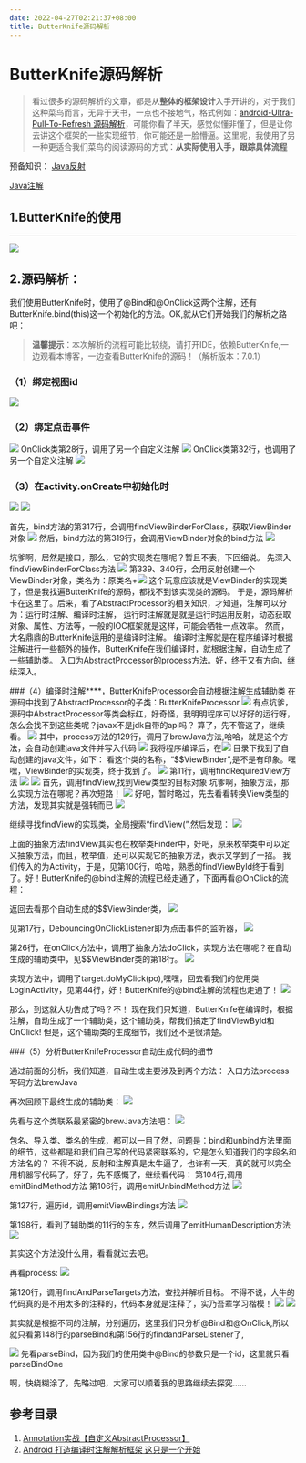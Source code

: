 ```yaml
---
date: 2022-04-27T02:21:37+08:00
title: ButterKnife源码解析
---
```


# ButterKnife源码解析

> 看过很多的源码解析的文章，都是从**整体的框架设计**入手开讲的，对于我们这种菜鸟而言，无异于天书，一点也不接地气，格式例如：[android-Ultra-Pull-To-Refresh 源码解析](http://a.codekk.com/detail/Android/Grumoon/android-Ultra-Pull-To-Refresh%20%E6%BA%90%E7%A0%81%E8%A7%A3%E6%9E%90)，可能你看了半天，感觉似懂非懂了，但是让你去讲这个框架的一些实现细节，你可能还是一脸懵逼。这里呢，我使用了另一种更适合我们菜鸟的阅读源码的方式：**从实际使用入手，跟踪具体流程**

预备知识：
[Java反射](http://www.jianshu.com/p/7146f59af101)

[Java注解](http://www.jianshu.com/p/4cd6dd109d85)

## 1.ButterKnife的使用
---
![](1458573-dab6c1dfb1324df2.png)

## 2.源码解析：
我们使用ButterKnife时，使用了@Bind和@OnClick这两个注解，还有ButterKnife.bind(this)这一个初始化的方法。OK,就从它们开始我们的解析之路吧：

> **温馨提示**：本次解析的流程可能比较绕，请打开IDE，依赖ButterKnife,一边观看本博客，一边查看ButterKnife的源码！（解析版本：7.0.1）

### （1）绑定视图id
![](05-Attachment/1458573-036cab56c757b364.png)

### （2）绑定点击事件
![](05-Attachment/1458573-08357dde88b94d64.png)
OnClick类第28行，调用了另一个自定义注解
![](1458573-08cf88a32dbfb324.png)
OnClick类第32行，也调用了另一个自定义注解
![](05-Attachment/1458573-594349d93aeb4635.png)

### （3）在activity.onCreate中初始化时
![](05-Attachment/1458573-be5ec6beceeb6510.png)
![](05-Attachment/1458573-114cfd3bc7da8019.png)

首先，bind方法的第317行，会调用findViewBinderForClass，获取ViewBinder对象
![](1458573-7ceac10a639732ee.png)
然后，bind方法的第319行，会调用ViewBinder对象的bind方法
![](05-Attachment/1458573-531c409229256374.png)

坑爹啊，居然是接口，那么，它的实现类在哪呢？暂且不表，下回细说。
先深入findViewBinderForClass方法
![](1458573-796ce5285922be92.png)
第339、340行，会用反射创建一个ViewBinder对象，类名为：原类名+![](05-Attachment/1458573-f6dd8819ccce4e2d.png)
这个玩意应该就是ViewBinder的实现类了，但是我找遍ButterKnife的源码，都找不到该实现类的源码。
于是，源码解析卡在这里了。后来，看了AbstractProcessor的相关知识，才知道，注解可以分为：运行时注解、编译时注解，
运行时注解就是就是运行时运用反射，动态获取对象、属性、方法等，一般的IOC框架就是这样，可能会牺牲一点效率。
然而，大名鼎鼎的ButterKnife运用的是编译时注解。
编译时注解就是在程序编译时根据注解进行一些额外的操作，ButterKnife在我们编译时，就根据注解，自动生成了一些辅助类。
入口为AbstractProcessor的process方法。好，终于又有方向，继续深入。

###（4）编译时注解****，ButterKnifeProcessor会自动根据注解生成辅助类
在源码中找到了AbstractProcessor的子类：ButterKnifeProcessor
![](05-Attachment/1458573-6a61f20bc6972dbc.png)
有点坑爹，源码中AbstractProcessor等类会标红，好奇怪，我明明程序可以好好的运行呀，怎么会找不到这些类呢？javax不是jdk自带的api吗？
算了，先不管这了，继续看。
![](05-Attachment/1458573-6e0b53117fdab2f9.png)
其中，process方法的129行，调用了brewJava方法,哈哈，就是这个方法，会自动创建java文件并写入代码
![](05-Attachment/1458573-2ab99eebae4586a9.png)
我将程序编译后，在![](05-Attachment/1458573-371d7064bab3e9ba.png)
目录下找到了自动创建的java文件，如下：
看这个类的名称，“$$ViewBinder”,是不是有印象。嘿嘿，ViewBinder的实现类，终于找到了。
![](1458573-7475f2d237aeb671.png)
第11行，调用findRequiredView方法
![](05-Attachment/1458573-327a86b2a9c71707.png)
![](05-Attachment/1458573-526c637a8fb88436.png)
首先，调用findView,找到View类型的目标对象
坑爹啊，抽象方法，那么实现方法在哪呢？再次短路！
![](05-Attachment/1458573-ccc8e1b3ef278f73.png)
好吧，暂时略过，先去看看转换View类型的方法，发现其实就是强转而已
![](05-Attachment/1458573-ea5ec1ae09ec129b.png)

继续寻找findView的实现类，全局搜索“findView(”,然后发现：
![](1458573-9fe3468bb28efe12.png)

上面的抽象方法findView其实也在枚举类Finder中，好吧，原来枚举类中可以定义抽象方法，而且，枚举值，还可以实现它的抽象方法，表示又学到了一招。
我们传入的为Activity，于是，见第100行，哈哈，熟悉的findViewById终于看到了。好！ButterKnife的@bind注解的流程已经走通了，下面再看@OnClick的流程：

返回去看那个自动生成的$$ViewBinder类，
![](1458573-fe0bb7ca64bbc95c.png)

见第17行，DebouncingOnClickListener即为点击事件的监听器，
![](05-Attachment/1458573-81ed13483f91a174.png)

第26行，在onClick方法中，调用了抽象方法doClick，实现方法在哪呢？在自动生成的辅助类中，见$$ViewBinder类的第18行。
![](05-Attachment/1458573-e0761ceaca989a6c.png)

实现方法中，调用了target.doMyClick(po),嘿嘿，回去看我们的使用类LoginActivity，见第44行，好！ButterKnife的@bind注解的流程也走通了！
![](1458573-8316370bf099ecef.png)

那么，到这就大功告成了吗？不！
现在我们只知道，ButterKnife在编译时，根据注解，自动生成了一个辅助类，这个辅助类，帮我们搞定了findViewById和OnClick!
但是，这个辅助类的生成细节，我们还不是很清楚。

###（5）分析ButterKnifeProcessor自动生成代码的细节

通过前面的分析，我们知道，自动生成主要涉及到两个方法：
入口方法process
写码方法brewJava

再次回顾下最终生成的辅助类：
![](1458573-d1133ba093c1cbee.png)

先看与这个类联系最紧密的brewJava方法吧：
![](1458573-1b704604878244ea.png)

包名、导入类、类名的生成，都可以一目了然，问题是：bind和unbind方法里面的细节，这些都是和我们自己写的代码紧密联系的，它是怎么知道我们的字段名和方法名的？
不得不说，反射和注解真是太牛逼了，也许有一天，真的就可以完全用机器写代码了。好了，先不感慨了，继续看代码：
第104行,调用emitBindMethod方法
第106行，调用emitUnbindMethod方法
![](1458573-34910d73eabbba7c.png)

第127行，遍历id，调用emitViewBindings方法
![](05-Attachment/1458573-9e40356234e07956.png)

第198行，看到了辅助类的11行的东东，然后调用了emitHumanDescription方法
![](1458573-7150239c2fd3f12f.png)

其实这个方法没什么用，看看就过去吧。

再看process:
![](05-Attachment/1458573-768d59c5d2c6a66c.png)

第120行，调用findAndParseTargets方法，查找并解析目标。
不得不说，大牛的代码真的是不用太多的注释的，代码本身就是注释了，实乃吾辈学习楷模！
![](1458573-dfa685686bbe9323.png)
![](1458573-25d202eb12a9893a.png)

其实就是根据不同的注解，分别遍历，这里我们只分析@Bind和@OnClick,所以就只看第148行的parseBind和第156行的findandParseListener了,

![](05-Attachment/1458573-27db446b31a33f1f.png)
先看parseBind，因为我们的使用类中@Bind的参数只是一个id，这里就只看parseBindOne


啊，快绕糊涂了，先略过吧，大家可以顺着我的思路继续去探究……

## 参考目录
1. [Annotation实战【自定义AbstractProcessor】](http://www.cnblogs.com/avenwu/p/4173899.html)
2. [Android 打造编译时注解解析框架 这只是一个开始](http://blog.csdn.net/lmj623565791/article/details/43452969)